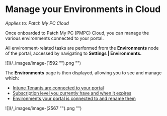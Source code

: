 # Manage your Environments in Cloud

_Applies to: Patch My PC Cloud_

Once onboarded to Patch My PC (PMPC) Cloud, you can manage the various environments connected to your portal.

All environment-related tasks are performed from the **Environments** node of the portal, accessed by navigating to **Settings | Environments.**

!\[]\(/\_images/image-(1592 "").png "")

The **Environments** page is then displayed, allowing you to see and manage which:

* [Intune Tenants are connected to your portal](manage-cloud-intune-tenants.md)
* [Subscription level you currently have and when it expires](manage-your-cloud-license.md)
* [Environments your portal is connected to and rename them](rename-your-cloud-environment.md)

!\[]\(/\_images/image-(2567 "").png "")
